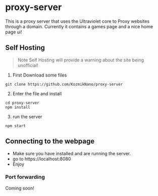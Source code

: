 # proxy-server

This is a proxy server that uses the Ultraviolet core to Proxy websites through a domain. Currently it contains a games page and a nice home page ui!

## Self Hosting
> Note Self Hosting will provide a warning about the site being unofficial!

1. First Download some files

```
git clone https://github.com/KozmikNano/proxy-server
```

2.  Enter the file and install

```
cd proxy-server
npm install
```

3. run the server

```
npm start
```

## Connecting to the webpage
 - Make sure you have installed and are running the server.
 - go to https://localhost:8080
 - Enjoy

### Port forwarding

Coming soon!

